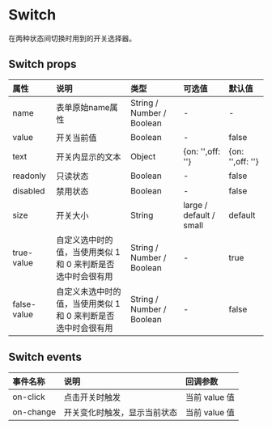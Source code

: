 # Switch

在两种状态间切换时用到的开关选择器。

## Switch props

| 属性 | 说明 | 类型 | 可选值 | 默认值 |
| :--- | :--- | :--- | :--- | :--- |
| name | 表单原始name属性 | String / Number / Boolean | - | - |
| value | 开关当前值 | Boolean | - | false |
| text | 开关内显示的文本 | Object | {on: '',off: ''} | {on: '',off: ''} |
| readonly | 只读状态 | Boolean | - | false |
| disabled | 禁用状态 | Boolean | - | false |
| size | 开关大小 | String | large / default / small | default |
| true-value | 自定义选中时的值，当使用类似 1 和 0 来判断是否选中时会很有用 | String / Number / Boolean | - | true |
| false-value | 自定义未选中时的值，当使用类似 1 和 0 来判断是否选中时会很有用 | String / Number / Boolean | - | false |

## Switch events

| 事件名称 | 说明 | 回调参数 |
| :--- | :--- | :--- |
| on-click | 点击开关时触发 | 当前 value 值 |
| on-change | 开关变化时触发，显示当前状态 | 当前 value 值 |

